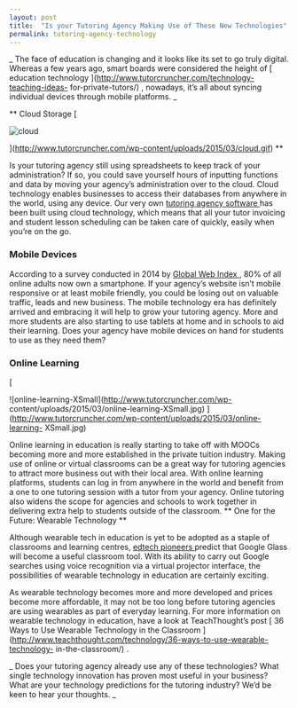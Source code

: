 ```yaml
---
layout: post
title:  "Is your Tutoring Agency Making Use of These New Technologies"
permalink: tutoring-agency-technology
---
```

_ The face of education is changing and it looks like its set to go truly
digital. Whereas a few years ago, smart boards were considered the height of [
education technology ](http://www.tutorcruncher.com/technology-teaching-ideas-
for-private-tutors/) , nowadays, it’s all about syncing individual devices
through mobile platforms.  _

** Cloud Storage [

![cloud](http://www.tutorcruncher.com/wp-content/uploads/2015/03/cloud.gif)

](http://www.tutorcruncher.com/wp-content/uploads/2015/03/cloud.gif) **

Is your tutoring agency still using spreadsheets to keep track of your
administration? If so, you could save yourself hours of inputting functions
and data by moving your agency’s administration over to the cloud. Cloud
technology enables businesses to access their databases from anywhere in the
world, using any device. Our very own [ tutoring agency software
](http://www.tutorcruncher.com) has been built using cloud technology, which
means that all your tutor invoicing and student lesson scheduling can be taken
care of quickly, easily when you’re on the go.



### Mobile Devices



According to a survey conducted in 2014 by [ Global Web Index
](insight.globalwebindex.net/device-q3-2014) , 80% of all online adults now
own a smartphone. If your agency’s website isn’t mobile responsive or at least
mobile friendly, you could be losing out on valuable traffic, leads and new
business. The mobile technology era has definitely arrived and embracing it
will help to grow your tutoring agency. More and more students are also
starting to use tablets at home and in schools to aid their learning. Does
your agency have mobile devices on hand for students to use as they need them?



### Online Learning



[

![online-learning-XSmall](http://www.tutorcruncher.com/wp-
content/uploads/2015/03/online-learning-XSmall.jpg)
](http://www.tutorcruncher.com/wp-content/uploads/2015/03/online-learning-
XSmall.jpg)

Online learning in education is really starting to take off with
MOOCs becoming more and more established in the private tuition industry.
Making use of online or virtual classrooms can be a great way for tutoring
agencies to attract more business out with their local area. With online
learning platforms, students can log in from anywhere in the world and benefit
from a one to one tutoring session with a tutor from your agency. Online
tutoring also widens the scope for agencies and schools to work together in
delivering extra help to students outside of the classroom.  ** One for the
Future: Wearable Technology **

Although wearable tech in education is yet to be adopted as a staple of
classrooms and learning centres, [ edtech pioneers
](http://www.edudemic.com/guides/the-teachers-guide-to-google-glass/) predict
that Google Glass will become a useful classroom tool. With its ability to
carry out Google searches using voice recognition via a virtual projector
interface, the possibilities of wearable technology in education are certainly
exciting.

As wearable technology becomes more and more developed and prices become more
affordable, it may not be too long before tutoring agencies are using
wearables as part of everyday learning. For more information on wearable
technology in education, have a look at TeachThought’s post [ 36 Ways to Use
Wearable Technology in the Classroom
](http://www.teachthought.com/technology/36-ways-to-use-wearable-technology-
in-the-classroom/) .

_ Does your tutoring agency already use any of these technologies? What single
technology innovation has proven most useful in your business? What are your
technology predictions for the tutoring industry? We’d be keen to hear your
thoughts.  _
